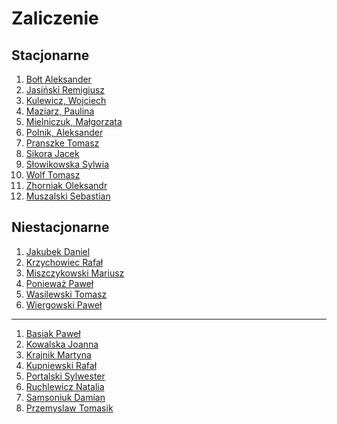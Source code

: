 # Zaliczenie


## Stacjonarne

1. [Bołt Aleksander](https://github.com/alexandder/nosql-zal)
1. [Jasiński Remigiusz](https://github.com/rjasinski/nosql)
1. [Kulewicz, Wojciech](https://github.com/wkulewicz/nosql.wk)
1. [Maziarz, Paulina](https://github.com/pmaziarz/solutions-nosql)
1. [Mielniczuk, Małgorzata](https://github.com/Gosiamek/NoSQL.git)
1. [Polnik, Aleksander](https://github.com/mralexx/nosql)
1. [Pranszke Tomasz](https://github.com/tpranszke/nosql)
1. [Sikora Jacek](https://github.com/jaresh/nosql)
1. [Słowikowska Sylwia](https://github.com/sslowikowska/nosql)
1. [Wolf Tomasz](https://github.com/tomaszwolf/nosql)
1. [Zhorniak Oleksandr](https://github.com/zh0ra/nosql)
1. [Muszalski Sebastian](https://github.com/Enessetere/no-sql2015)


## Niestacjonarne

1. [Jakubek Daniel](https://github.com/kassszub/nosql)
1. [Krzychowiec Rafał](https://github.com/StringHead/NoSQL-projects/blob/master/zaliczenie.md)
1. [Miszczykowski Mariusz](https://github.com/miszczyk/noSQL/blob/master/README.md)
1. [Ponieważ Paweł](https://github.com/pponiewaz/NoSQL)
1. [Wasilewski Tomasz](https://github.com/twasilewski/noSQL_labs/tree/noSQL_zad)
1. [Wiergowski Paweł](https://github.com/pwiergowski/nosql_f/blob/master/zaliczenie.md)

----

1. [Basiak Paweł](https://github.com/pbasiak/pbnosql)
1. [Kowalska Joanna](https://github.com/jkowalska/nosql)
1. [Krajnik Martyna](https://github.com/mkrajnik/nosql)
1. [Kupniewski Rafał](https://github.com/rkupniewski/dbnosql/blob/master/README.md)
1. [Portalski Sylwester](https://github.com/sportalski/nosql)
1. [Ruchlewicz Natalia](https://github.com/nruchlewicz/NoSQL)
1. [Samsoniuk Damian](https://github.com/dsamsoniuk/NoSQL)
1. [Przemyslaw Tomasik](https://github.com/ptomasik1/Nowe)


<!--
1. Blum Bartosz
1. Brzozowski Patryk
1. Chylicki Adrian
1. Śliwiński Marcin
1. Tkacz Jessica
-->
